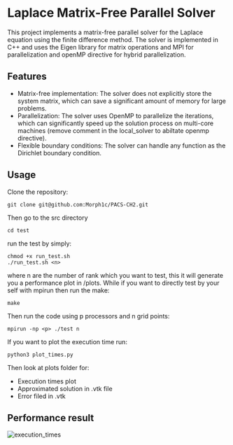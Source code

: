 # Laplace Matrix-Free Parallel Solver

This project implements a matrix-free parallel solver for the Laplace equation using the finite difference method. The solver is implemented in C++ and uses the Eigen library for matrix operations and MPI for parallelization and openMP directive for hybrid parallelization.

## Features

- Matrix-free implementation: The solver does not explicitly store the system matrix, which can save a significant amount of memory for large problems.
- Parallelization: The solver uses OpenMP to parallelize the iterations, which can significantly speed up the solution process on multi-core machines (remove comment in the local_solver to abiltate openmp directive).
- Flexible boundary conditions: The solver can handle any function as the Dirichlet boundary condition.

## Usage
Clone the repository:
```shell
git clone git@github.com:Morph1c/PACS-CH2.git 
```
Then go to the src directory
```shell
cd test
```
run the test by simply:
```shell
chmod +x run_test.sh
./run_test.sh <n> 
```
where n are the number of rank which you want to test, this it will generate you a performance plot in /plots. While if you want to directly test by your self with mpirun then run the make:
```shell
make 
```
Then run the code using p processors and n grid points:
```shell
mpirun -np <p> ./test n
```
If you want to plot the execution time run:
```shell
python3 plot_times.py
```
Then look at plots folder for:

- Execution times plot
- Approximated solution in .vtk file
- Error filed in .vtk

## Performance result
![execution_times](https://github.com/Morph1c/PACS-CH3/assets/56799376/cd3567e0-6dba-436c-8d74-9534dabac8be)

